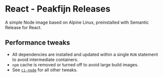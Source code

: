 # React - Peakfijn Releases

A simple Node image based on Alpine Linux, preinstalled with Semantic Release for React.

## Performance tweaks

- All dependencies are installed and updated within a single `RUN` statement to avoid intermediate containers.
- `npm` cache is removed or turned off to avoid large build images.
- See [`ci-node`](https://github.com/byCedric/Docker/tree/master/images/ci-node) for all other tweaks.
